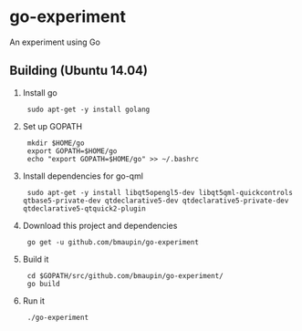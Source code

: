 # go-experiment
An experiment using Go

Building (Ubuntu 14.04)
---
1. Install go

        sudo apt-get -y install golang
        
2. Set up GOPATH

        mkdir $HOME/go
        export GOPATH=$HOME/go
        echo "export GOPATH=$HOME/go" >> ~/.bashrc

3. Install dependencies for go-qml

        sudo apt-get -y install libqt5opengl5-dev libqt5qml-quickcontrols qtbase5-private-dev qtdeclarative5-dev qtdeclarative5-private-dev qtdeclarative5-qtquick2-plugin

4. Download this project and dependencies

        go get -u github.com/bmaupin/go-experiment

5. Build it

        cd $GOPATH/src/github.com/bmaupin/go-experiment/
        go build
        
6. Run it

        ./go-experiment
